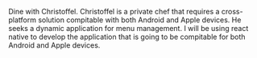 Dine with Christoffel.
Christoffel is a private chef that requires a cross-platform solution compitable with both Android and Apple devices. He seeks a dynamic application for menu management.
I will be using react native to develop the application that is going to be compitable for both Android and Apple devices.

